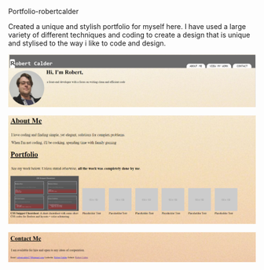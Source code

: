 Portfolio-robertcalder

Created a unique and stylish portfolio for myself here.
I have used a large variety of different techniques and coding to create a design that is unique and stylised to the way i like to code and design.

![Screenshot 1](./assets/screenshots/screenshot-1.png)

![Screenshot 2](./assets/screenshots/screenshot-2.png)

![Screenshot 3](./assets/screenshots/screenshot-3.png)